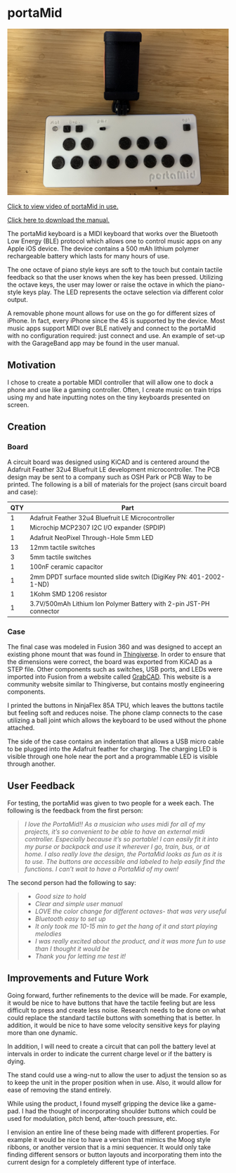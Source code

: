 # portaMid
![portaMid without phone docked](https://github.com/boomninjavanish/media/raw/master/portaMid/portaMidFinal.JPEG)

[Click to view video of portaMid in use.](https://vimeo.com/428870643)

[Click here to download the manual.](https://github.com/boomninjavanish/portaMid/raw/master/PortaMidUserManual.pdf)

The portaMid keyboard is a MIDI keyboard that works over the Bluetooth Low Energy (BLE) protocol which allows one to control music apps on any  Apple iOS device. The device contains a 500 mAh lithium polymer rechargeable battery which lasts for many hours of use. 

The one octave of piano style keys are soft to the touch but contain tactile feedback so that the user knows when the key has been pressed. Utilizing the octave  keys, the user may lower or raise the octave in which the piano-style keys play. The LED represents the octave selection via different color output.

A removable phone mount allows for use on the go for different sizes of iPhone. In fact, every iPhone since the 4S is supported by the device. Most music apps support MIDI over BLE natively and connect to the portaMid with no configuration required: just connect and use. An example of set-up with the GarageBand app may be found in the user manual.

## Motivation
I chose to create a portable MIDI controller that will allow one to dock a phone and use like a gaming controller. Often, I create music on train trips using my and hate inputting notes on the tiny keyboards presented on screen.

## Creation
### Board
A circuit board was designed using KiCAD and is centered around the Adafruit Feather 32u4 Bluefruit LE development microcontroller. The PCB design may be sent to a company such as OSH Park or PCB Way to be printed. The following is a bill of materials for the project (sans circuit board and case):

QTY | Part
---- | ------
1 | Adafruit Feather 32u4 Bluefruit LE Microcontroller
1 | Microchip MCP2307 I2C I/O expander (SPDIP)
1 | Adafruit NeoPixel Through-Hole 5mm LED
13 | 12mm tactile switches
3 |  5mm tactile switches
1 | 100nF ceramic capacitor
1 | 2mm DPDT surface mounted slide switch (DigiKey PN: 401-2002-1-ND)
1 | 1Kohm SMD 1206 resistor
1 | 3.7V/500mAh Lithium Ion Polymer Battery with 2-pin JST-PH connector

### Case
The final case was modeled in Fusion 360 and was designed to accept an existing phone mount that was found in [Thingiverse](https://www.thingiverse.com/thing:1313336). In order to ensure that the dimensions were correct, the board was exported from KiCAD as a STEP file. Other components such as switches, USB ports, and LEDs were imported into Fusion from a website called [GrabCAD](https://grabcad.com). This website is a community website similar to Thingiverse, but contains mostly engineering components. 

I printed the buttons in NinjaFlex 85A TPU,  which leaves the buttons tactile but feeling soft and reduces noise. The phone clamp connects to the case utilizing a ball joint which allows the keyboard to be used without the phone attached.

The side of the case contains an indentation that allows a USB micro cable to be plugged into the Adafruit feather for charging. The charging LED is visible through one hole near the port and a programmable LED is visible through another.

## User Feedback
For testing, the portaMid was given to two people for a week each. The following is the feedback from the first person:

>*I love the PortaMid!! As a musician who uses midi for all of my projects, it’s so convenient to be able to have an external midi controller. Especially because it’s so portable! I can easily fit it into my purse or backpack and use it wherever I go, train, bus, or at home. I also really love the design, the PortaMid looks as fun as it is to use. The buttons are accessible and labeled to help easily find the functions. I can’t wait to have a PortaMid of my own!*

The second person had the following to say:
>- *Good size to hold*
>- *Clear and simple user manual*
>- *LOVE the color change for different octaves- that was very useful*
>- *Bluetooth easy to set up*
>- *It only took me 10-15 min to get the hang of it and start playing melodies*
>- *I was really excited about the product, and it was more fun to use than I thought it would be*
>- *Thank you for letting me test it!*

## Improvements and Future Work
Going forward, further refinements to the device will be made. For example, it would be nice to have buttons that have the tactile feeling but are less difficult to press and create less noise. Research needs to be done on what could replace the standard tactile buttons with something that is better. In addition, it would be nice to have some velocity sensitive keys for playing more than one dynamic.

In addition, I will need to create a circuit that can poll the battery level at intervals in order to indicate the current charge level or if the battery is dying.

The stand could use a wing-nut to allow the user to adjust the tension so as to keep the unit in the proper position when in use. Also, it would allow for ease of removing the stand entirely.

While using the product, I found myself gripping the device like a game-pad. I had the thought of incorporating shoulder buttons which could be used for modulation, pitch bend, after-touch pressure, etc. 

I envision an entire line of these being made with different properties. For example it would be nice to have a version that mimics the Moog style ribbons, or another version that is a mini sequencer. It would only take finding different sensors or button layouts and incorporating them into the current design for a completely different type of interface.
